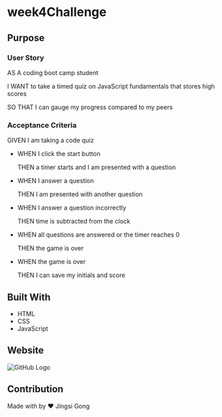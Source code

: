# **week4Challenge**

## **Purpose**

### **User Story**

AS A coding boot camp student

I WANT to take a timed quiz on JavaScript fundamentals that stores high scores

SO THAT I can gauge my progress compared to my peers

### **Acceptance Criteria**

GIVEN I am taking a code quiz

* WHEN I click the start button

  THEN a timer starts and I am presented with a question

* WHEN I answer a question

  THEN I am presented with another question

* WHEN I answer a question incorrectly

  THEN time is subtracted from the clock

* WHEN all questions are answered or the timer reaches 0

  THEN the game is over

* WHEN the game is over

  THEN I can save my initials and score

## **Built With**
* HTML
* CSS
* JavaScript

## **Website**


![GitHub Logo](/assets/images/)

## **Contribution** 

Made with by ❤️ Jingsi Gong

